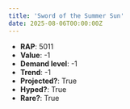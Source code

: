```yaml
---
title: 'Sword of the Summer Sun'
date: 2025-08-06T00:00:00Z
---
```

- **RAP**: 5011
- **Value**: -1
- **Demand level**: -1
- **Trend**: -1
- **Projected?**: True
- **Hyped?**: True
- **Rare?**: True
